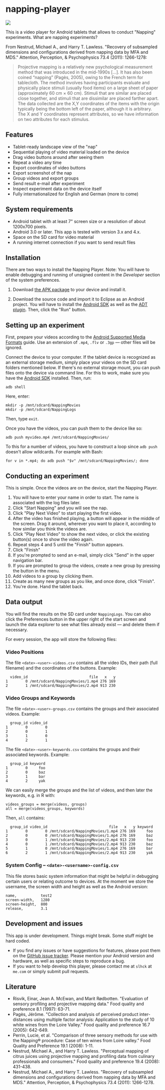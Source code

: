 napping-player
==============

![](http://www.dropbox.com/u/84665/quassumm/nplayer.png)

This is a video player for Android tablets that allows to conduct "Napping" experiments. What are napping experiments?

From Nestrud, Michael A., and Harry T. Lawless. "Recovery of subsampled dimensions and configurations derived from napping data by MFA and MDS." Attention, Perception, & Psychophysics 73.4 (2011): 1266-1278:

> Projective mapping is a relatively new psychological measurement method that was introduced in the mid-1990s […]. It has also been coined “napping” (Pagès, 2005), owing to the French term for tablecloth. The method involves having participants evaluate and physically place stimuli (usually food items) on a large sheet of paper (approximately 60 cm × 60 cm). Stimuli that are similar are placed close together, and stimuli that are dissimilar are placed farther apart. The data collected are the X,Y coordinates of the items with the origin typically being the bottom left of the paper, although it is arbitrary. The X and Y coordinates represent attributes, so we have information on two attributes for each stimulus.

## Features

- Tablet-ready landscape view of the "nap"
- Sequential playing of video material loaded on the device
- Drag video buttons around after seeing them
- Repeat a video any time
- Export coordinates of video buttons
- Export screenshot of the nap
- Group videos and export groups
- Send result e-mail after experiment
- Inspect experiment data on the device itself
- Fully internationalized for English and German (more to come)

## System requirements

- Android tablet with at least 7" screen size or a resolution of about 1200x700 pixels.
- Android 3.0 or later. This app is tested with version 3.x and 4.x.
- Space on the SD card for video material
- A running internet connection if you want to send result files

## Installation

There are two ways to install the Napping Player. Note: You will have to enable debugging and running of unsigned content in the *Developer* section of the system preferences.

1. Download [the APK package](https://dl.dropbox.com/u/84665/quassumm/napping-player.apk) to your device and install it.

2. Download the source code and import it to Eclipse as an Android project. You will have to install the [Android SDK](http://developer.android.com/sdk/index.html) as well as the [ADT plugin](http://developer.android.com/tools/sdk/eclipse-adt.html). Then, click the "Run" button.

## Setting up an experiment

First, prepare your videos according to the [Android Supported Media Formats](http://developer.android.com/guide/appendix/media-formats.html) guide. Use an extension of `.mp4`, `.flv` or `.3gp` — other files will be ignored.

Connect the device to your computer. If the tablet device is recognized as an external storage medium, simply place your videos on the SD card folders mentioned below. If there's no external storage mount, you can push files onto the device via command line. For this to work, make sure you have the [Android SDK](http://developer.android.com/sdk/index.html) installed. Then, run:

    adb shell

Here, enter:

    mkdir -p /mnt/sdcard/NappingMovies
    mkdir -p /mnt/sdcard/NappingLogs

Then,  type `exit`.

Once you have the videos, you can push them to the device like so:

    adb push myvideo.mp4 /mnt/sdcard/NappingMovies/

To this for a number of videos, you have to construct a loop since `adb push` doesn't allow wildcards. For example with Bash:

    for v in *.mp4; do adb push "$v" /mnt/sdcard/NappingMovies/; done


## Conducting an experiment

This is simple. Once the videos are on the device, start the Napping Player. 

1. You will have to enter your name in order to start. The name is associated with the log files later.
2. Click "Start Napping" and you will see the nap.
3. Click "Play Next Video" to start playing the first video.
4. After the video has finished playing, a button will appear in the middle of the screen. Drag it around, wherever you want to place it, according to how similar you think the videos are.
5. Click "Play Next Video" to show the next video, or click the existing button(s) once to show the video again.
6. Repeat steps 4 and 5 until the "Finish" button appears.
7. Click "Finish"
8. If you're prompted to send an e-mail, simply click "Send" in the upper navigation bar.
9. If you are prompted to group the videos, create a new group by pressing the button in the menu.
10. Add videos to a group by clicking them.
11. Create as many new groups as you like, and once done, click "Finish".
12. You're done. Hand the tablet back.

## Data output

You will find the results on the SD card under `NappingLogs`. You can also click the Preferences button in the upper right of the start screen and launch the data explorer to see what files already exist — and delete them if necessary.

For every session, the app will store the following files:

### Video Positions

The file `<date>-<user>-videos.csv` contains all the video IDs, their path (full filename) and the coordinates of the buttons. Example:

      video_id                            file   x   y
    1        0 /mnt/sdcard/NappingMovies/1.mp4 276 169
    2        1 /mnt/sdcard/NappingMovies/2.mp4 913 230

### Video Groups and Keywords

The file `<date>-<user>-groups.csv` contains the groups and their associated videos. Example:

      group_id video_id
    1        0        0
    2        0        1
    3        1        0
    4        2        1

The file `<date>-<user>-keywords.csv` contains the groups and their associated keywords. Example:

      group_id keyword
    1        0     foo
    2        0     baz
    3        1     bar
    4        2     yak

We can easily merge the groups and the list of videos, and then later the keywords, e.g. in R with:

    videos_groups = merge(videos, groups)
    all = merge(videos_groups, keywords)

Then, `all` contains:

      group_id video_id                            file   x   y keyword
    1        0        0 /mnt/sdcard/NappingMovies/1.mp4 276 169     foo
    2        0        0 /mnt/sdcard/NappingMovies/1.mp4 276 169     baz
    3        0        1 /mnt/sdcard/NappingMovies/2.mp4 913 230     foo
    4        0        1 /mnt/sdcard/NappingMovies/2.mp4 913 230     baz
    5        1        0 /mnt/sdcard/NappingMovies/1.mp4 276 169     bar
    6        2        1 /mnt/sdcard/NappingMovies/2.mp4 913 230     yak


### System Config – `<date>-<username>-config.csv`

This file stores basic system information that might be helpful in debugging certain users or relating outcome to devices. At the moment we store the username, the screen width and height as well as the Android version:


    name,           test2
    screen-width,   1280
    screen-height,  800
    release,        3.1

## Development and issues

This app is under development. Things might break. Some stuff might be hard coded.

- If you find any issues or have suggestions for features, please post them on the [GitHub issue tracker](https://github.com/slhck/napping-player/issues). Please mention your Android version and hardware, as well as specific steps to reproduce a bug.
- If you want to help develop this player, please contact me at `slhck` at `me.com` or simply submit pull requests.

## Literature

- Risvik, Einar, Jean A. McEwan, and Marit Rødbotten. "Evaluation of sensory profiling and projective mapping data." Food quality and preference 8.1 (1997): 63-71.
- Pagès, Jérôme. "Collection and analysis of perceived product inter-distances using multiple factor analysis: Application to the study of 10 white wines from the Loire Valley." Food quality and preference 16.7 (2005): 642-649.
- Perrin, Lucie, et al. "Comparison of three sensory methods for use with the Napping® procedure: Case of ten wines from Loire valley." Food Quality and Preference 19.1 (2008): 1-11.
- Nestrud, Michael A., and Harry T. Lawless. "Perceptual mapping of citrus juices using projective mapping and profiling data from culinary professionals and consumers." Food quality and preference 19.4 (2008): 431-438.
- Nestrud, Michael A., and Harry T. Lawless. "Recovery of subsampled dimensions and configurations derived from napping data by MFA and MDS." Attention, Perception, & Psychophysics 73.4 (2011): 1266-1278.




